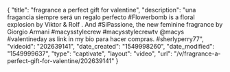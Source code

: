 {
    "title": "fragrance a perfect gift for valentine",
    "description": "una fragancia siempre será un regalo perfecto  #Flowerbomb is a floral explosion by Viktor & Rolf . And #SiPassione, the new feminine fragrance by Giorgio Armani #macysstylecrew #macysstylecrewtv @macys #valentineday  as  link in my bio para hacer compras. #sherlyperry77",
    "videoid": "202639141",
    "date_created": "1549998260",
    "date_modified": "1549999637",
    "type": "captivate",
    "layout": "video",
    "url": "\/v\/fragrance-a-perfect-gift-for-valentine\/202639141"
}